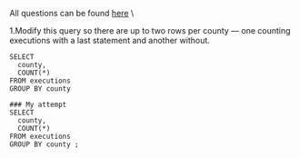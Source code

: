 All questions can be found [here](https://selectstarsql.com/longtail.html) \

1.Modify this query so there are up to two rows per county — one counting executions with a last statement and another without.
```
SELECT
  county,
  COUNT(*)
FROM executions
GROUP BY county

### My attempt
SELECT
  county,
  COUNT(*)
FROM executions
GROUP BY county ;

```
